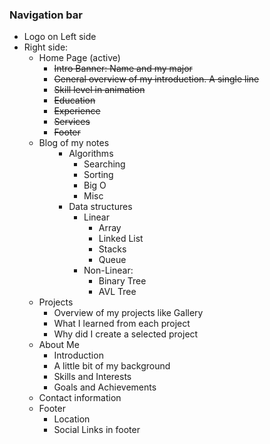 <h3>Navigation bar</h3>
<ul>
    <li>Logo on Left side</li>
    <li>Right side:
        <ul>
            <li>Home Page (active)
                <ul>
                    <li><strike>Intro Banner: Name and my major</strike></li>
                    <li><strike>General overview of my introduction. A single line</strike></li>
                    <li><strike>Skill level in animation</strike></li>
                    <li><strike>Education</strike></li>
                    <li><strike>Experience</strike></li>
                    <li><strike>Services</strike></li>
                    <li><strike>Footer</strike></li>
                </ul>
            </li>
            <li>Blog of my notes
                <ul>
                    <li style="list-style-type: none;">
                        <ul>
                            <li>Algorithms
                                <ul>
                                    <li>Searching</li>
                                    <li>Sorting</li>
                                    <li>Big O</li>
                                    <li>Misc</li>
                                </ul>
                            </li>
                            <li>Data structures<br />
                                <ul>
                                    <li>Linear
                                        <ul>
                                            <li>Array</li>
                                            <li>Linked List</li>
                                            <li>Stacks</li>
                                            <li>Queue</li>
                                        </ul>
                                    </li>
                                    <li>Non-Linear:
                                        <ul>
                                            <li>Binary Tree</li>
                                            <li>AVL Tree</li>
                                        </ul>
                                    </li>
                                </ul>
                            </li>
                        </ul>
                    </li>
                </ul>
            </li>
            <li>Projects
                <ul>
                    <li>Overview of my projects like Gallery</li>
                    <li>What I learned from each project</li>
                    <li>Why did I create a selected project</li>
                </ul>
            </li>
            <li>About Me
                <ul>
                    <li>Introduction</li>
                    <li>A little bit of my background</li>
                    <li>Skills and Interests</li>
                    <li>Goals and Achievements</li>
                </ul>
            </li>
            <li>Contact information</li>
            <li>Footer
                <ul>
                    <li>Location&nbsp;</li>
                    <li>Social Links in footer&nbsp;</li>
                </ul>
            </li>
        </ul>
    </li>
</ul>
<p>&nbsp;</p>
